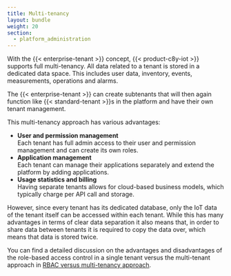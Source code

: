 ```yaml
---
title: Multi-tenancy
layout: bundle
weight: 20
section:
  - platform_administration
---
```


With the {{< enterprise-tenant >}} concept, {{< product-c8y-iot >}} supports full multi-tenancy. All data related to a tenant is stored in a dedicated data space. This includes user data, inventory, events, measurements, operations and alarms.

The {{< enterprise-tenant >}} can create subtenants that will then again function like {{< standard-tenant >}}s in the platform and have their own tenant management.

This multi-tenancy approach has various advantages:

* **User and permission management**
<br>Each tenant has full admin access to their user and permission management and can create its own roles.
* **Application management**
<br>Each tenant can manage their applications separately and extend the platform by adding applications.
* **Usage statistics and billing**
<br>Having separate tenants allows for cloud-based business models, which typically charge per API call and storage.

However, since every tenant has its dedicated database, only the IoT data of the tenant itself can be accessed within each tenant. While this has many advantages in terms of clear data separation it also means that, in order to share data between tenants it is required to copy the data over, which means that data is stored twice.

You can find a detailed discussion on the advantages and disadvantages of the role-based access control in a single tenant versus the multi-tenant approach in [RBAC versus multi-tenancy approach](/concepts/tenant-hierarchy/#comparison).  
